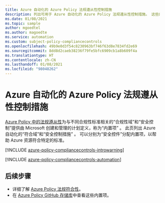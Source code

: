 ```yaml
---
title: Azure 自动化的 Azure Policy 法规遵从性控制措施
description: 列出可用于 Azure 自动化的 Azure Policy 法规遵从性控制措施。 这些内置的策略定义提供了管理 Azure 资源符合性的常用方法。
ms.date: 01/08/2021
ms.topic: sample
author: mgoedtel
ms.author: magoedte
ms.service: automation
ms.custom: subject-policy-compliancecontrols
ms.openlocfilehash: 49b9e0d3f54c8230963bf746f63d8e7834fd2e69
ms.sourcegitcommit: 8dd8d2caeb38236f79fe5bfc6909cb1a8b609f4a
ms.translationtype: HT
ms.contentlocale: zh-CN
ms.lasthandoff: 01/08/2021
ms.locfileid: "98048262"
---
```

# <a name="azure-policy-regulatory-compliance-controls-for-azure-automation"></a>Azure 自动化的 Azure Policy 法规遵从性控制措施

[Azure Policy 中的法规遵从性](../governance/policy/concepts/regulatory-compliance.md)为与不同合规性标准相关的“合规性域”和“安全控制”提供由 Microsoft 创建和管理的计划定义，称为“内置项” 。 此页列出 Azure 自动化的“符合域”和“安全控制措施” 。 可以分别为“安全控件”分配内置项，以帮助 Azure 资源符合特定的标准。

[!INCLUDE [azure-policy-compliancecontrols-introwarning](../../includes/policy/standards/intro-warning.md)]

[!INCLUDE [azure-policy-compliancecontrols-automation](../../includes/policy/standards/byrp/microsoft.automation.md)]

## <a name="next-steps"></a>后续步骤

- 详细了解 [Azure Policy 法规符合性](../governance/policy/concepts/regulatory-compliance.md)。
- 在 [Azure Policy GitHub 存储库](https://github.com/Azure/azure-policy)中查看这些内置项。
